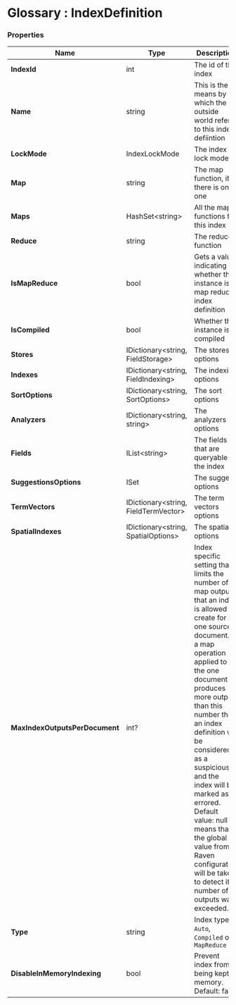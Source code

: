 ﻿# Glossary : IndexDefinition

### Properties

| Name | Type | Description |
| ------------- | ------------- | ----- |
| **IndexId** | int | The id of this index |
| **Name** | string | This is the means by which the outside world refers to this index defiintion |
| **LockMode** | IndexLockMode |  The index lock mode |
| **Map** | string | The map function, if there is only one |
| **Maps** | HashSet&lt;string&gt; | All the map functions for this index |
| **Reduce** | string | The reduce function |
| **IsMapReduce** | bool | Gets a value indicating whether this instance is map reduce index definition |
| **IsCompiled** | bool | Whether this instance is compiled |
| **Stores** |  IDictionary&lt;string, FieldStorage&gt; | The stores options |
| **Indexes** | IDictionary&lt;string, FieldIndexing&gt; | The indexing options |
| **SortOptions** | IDictionary&lt;string, SortOptions&gt; | The sort options |
| **Analyzers** | IDictionary&lt;string, string&gt; | The analyzers options |
| **Fields** | IList&lt;string&gt; | The fields that are queryable in the index |
| **SuggestionsOptions** | ISet<string> | The suggest options |
| **TermVectors** | IDictionary&lt;string, FieldTermVector&gt; | The term vectors options |
| **SpatialIndexes** | IDictionary&lt;string, SpatialOptions&gt; | The spatial options  |
| **MaxIndexOutputsPerDocument** | int? | Index specific setting that limits the number of map outputs that an index is allowed to create for a one source document. If a map operation applied to the one document produces more outputs than this number then an index definition will be considered as a suspicious and the index will be marked as errored. Default value: null means that the global value from Raven configuration will be taken to detect if number of outputs was exceeded. |
| **Type** | string | Index type: `Auto`, `Compiled` or `MapReduce` |
| **DisableInMemoryIndexing** | bool | Prevent index from being kept in memory. Default: false |



